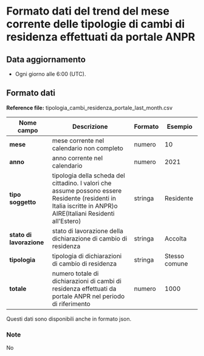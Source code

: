 # Formato dati del trend del mese corrente delle tipologie di cambi di residenza effettuati da portale ANPR

## Data aggiornamento
- Ogni giorno alle 6:00 (UTC). 

## Formato dati

**Reference file:** tipologia_cambi_residenza_portale_last_month.csv<br>

| Nome campo                  | Descrizione                       | Formato                       | Esempio             |
|-----------------------------|-----------------------------------|-------------------------------|---------------------|
| **mese**       | mese corrente nel calendario non completo              | numero                   | 10       |
| **anno**  | anno corrente nel calendario  |   numero     |        2021         |
| **tipo soggetto**      | tipologia della scheda del cittadino. I valori che assume possono essere Residente (residenti in Italia iscritte in ANPR)o AIRE(Italiani Residenti all'Estero)| stringa             | Residente   | 
| **stato di lavorazione**      | stato di lavorazione della dichiarazione di cambio di residenza| stringa    | Accolta   |
| **tipologia**      | tipologia di dichiarazioni di cambio di residenza| stringa    | Stesso comune  |
| **totale**      | numero totale di dichiarazioni di cambi di residenza effettuati da portale ANPR nel periodo di riferimento| numero             | 1000   |

Questi dati sono disponibili anche in formato json.

### Note
No
